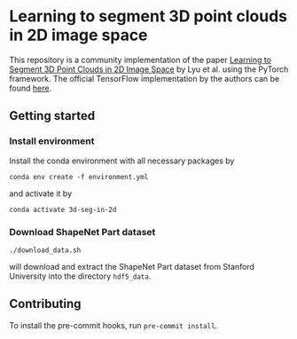 # Learning to segment 3D point clouds in 2D image space

This repository is a community implementation of the paper
[Learning to Segment 3D Point Clouds in 2D Image Space](https://arxiv.org/abs/2003.05593)
by Lyu et al. using the PyTorch framework. The official TensorFlow implementation by the authors can be found
[here](https://github.com/Zhang-VISLab/Learning-to-Segment-3D-Point-Clouds-in-2D-Image-Space).

## Getting started

### Install environment

Install the conda environment with all necessary packages by
```commandline
conda env create -f environment.yml
```
and activate it by
```commandline
conda activate 3d-seg-in-2d
```

### Download ShapeNet Part dataset

```commandline
./download_data.sh
```
will download and extract the ShapeNet Part dataset from Stanford University into the directory `hdf5_data`.

## Contributing

To install the pre-commit hooks, run `pre-commit install`.
